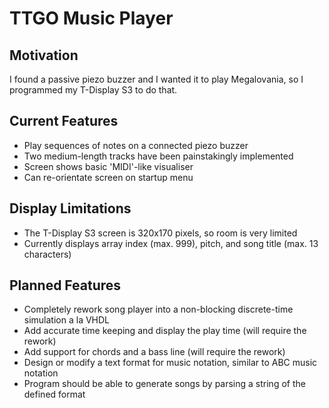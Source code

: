 # TTGO Music Player

Motivation
------------
I found a passive piezo buzzer and I wanted it to play Megalovania, so I programmed my T-Display S3 to do that.

## Current Features
- Play sequences of notes on a connected piezo buzzer
- Two medium-length tracks have been painstakingly implemented
- Screen shows basic 'MIDI'-like visualiser
- Can re-orientate screen on startup menu

## Display Limitations
- The T-Display S3 screen is 320x170 pixels, so room is very limited
- Currently displays array index (max. 999), pitch, and song title (max. 13 characters)

## Planned Features
- Completely rework song player into a non-blocking discrete-time simulation a la VHDL
- Add accurate time keeping and display the play time (will require the rework)
- Add support for chords and a bass line (will require the rework)
- Design or modify a text format for music notation, similar to ABC music notation
- Program should be able to generate songs by parsing a string of the defined format
